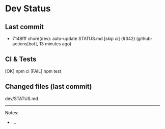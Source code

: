 # Dev Status

## Last commit
- 7148fff chore(dev): auto-update STATUS.md [skip ci] (#342) (github-actions[bot], 13 minutes ago)
## CI & Tests
[OK] npm ci
[FAIL] npm test

## Changed files (last commit)
dev/STATUS.md

---
Notes:
- ...
